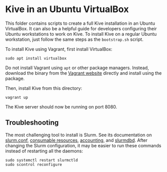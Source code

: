 # Kive in an Ubuntu VirtualBox #
This folder contains scripts to create a full Kive installation in an Ubuntu VirtualBox. It can also be a helpful guide
for developers configuring their Ubuntu workstations to work on Kive. To install Kive on a regular Ubuntu workstation, just follow the same steps as the `bootstrap.sh` script.

To install Kive using Vagrant, first install VirtualBox:

    sudo apt install virtualbox
    
Do not install Vagrant using `apt` or other package managers. Instead, download the binary from the [Vagrant website] directly and install using the package.

Then, install Kive from this directory:

    vagrant up
    
The Kive server should now be running on port 8080.

Troubleshooting
--------

The most challenging tool to install is Slurm. See its documentation on [slurm.conf], [consumable resources],
[accounting], and [slurmdbd]. After changing the Slurm configuration, it may be easier to run these commands instead of
restarting all the daemons:

    sudo systemctl restart slurmctld
    sudo scontrol reconfigure

[Vagrant website]: https://www.vagrantup.com/downloads.html
[VirtualBox]: https://www.vagrantup.com/docs/virtualbox/
[slurm.conf]: https://slurm.schedmd.com/slurm.conf.html
[consumable resources]: https://slurm.schedmd.com/cons_res.html
[accounting]: https://slurm.schedmd.com/accounting.html
[slurmdbd]: https://slurm.schedmd.com/slurmdbd.conf.html 
